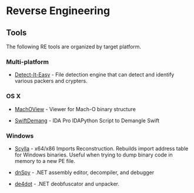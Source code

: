 # Reverse Engineering

## Tools

The following RE tools are organized by target platform.

### Multi-platform

* [Detect-It-Easy](https://github.com/horsicq/Detect-It-Easy) - File detection engine that can detect and identify various packers and crypters.

### OS X

* [MachOView](https://github.com/gdbinit/MachOView) - Viewer for Mach-O binary structure

* [SwiftDemang](https://github.com/fdivrp/SwiftDemang) - IDA Pro IDAPython Script to Demangle Swift


### Windows

* [Scylla](https://github.com/NtQuery/Scylla) - x64/x86 Imports Reconstruction. Rebuilds import address table for Windows binaries. Useful when trying to dump binary code in memory to a new PE file.

* [dnSpy](https://github.com/0xd4d/dnSpy) - .NET assembly editor, decompiler, and debugger

* [de4dot](https://github.com/0xd4d/de4dot) - .NET deobfuscator and unpacker.
